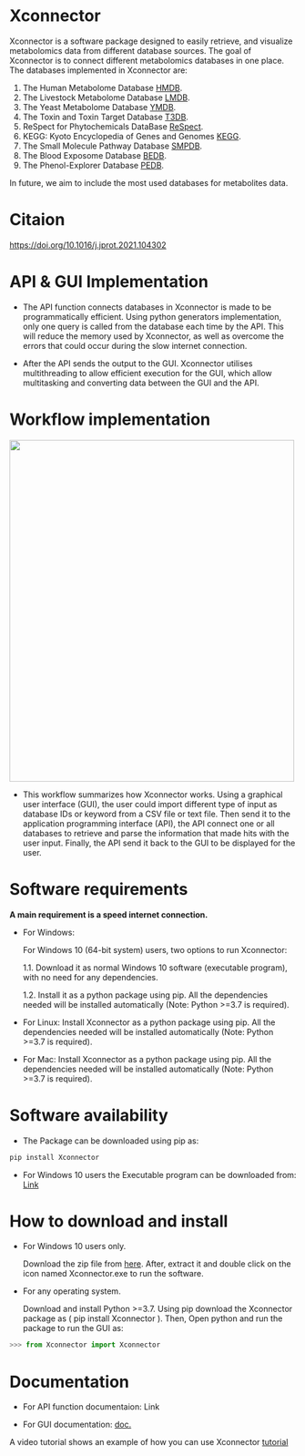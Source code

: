 # Xconnector

Xconnector is a software package designed to easily retrieve, and visualize metabolomics data from different database sources. The goal of Xconnector is to connect different metabolomics databases in one place. The databases implemented in Xconnector are:

1. The Human Metabolome Database [HMDB](http://www.hmdb.ca/).
2. The Livestock Metabolome Database [LMDB](http://lmdb.ca/).
3. The Yeast Metabolome Database [YMDB](http://www.ymdb.ca/).
4. The Toxin and Toxin Target Database [T3DB](http://www.t3db.ca/).
5. ReSpect for Phytochemicals DataBase [ReSpect](http://spectra.psc.riken.jp/).
6. KEGG: Kyoto Encyclopedia of Genes and Genomes [KEGG](https://www.genome.jp/kegg/).
7. The Small Molecule Pathway Database [SMPDB](http://smpdb.ca/).
8. The Blood Exposome Database [BEDB](https://bloodexposome.org/#/dashboard).
9. The Phenol-Explorer Database [PEDB](http://phenol-explorer.eu/).

In future, we aim to include the most used databases for metabolites data.

# **Citaion**

https://doi.org/10.1016/j.jprot.2021.104302

# API & GUI Implementation

* The API function connects databases in Xconnector is made to be programmatically efficient. Using python generators implementation, only one query is called from the database each time by the API. This will reduce the memory used by Xconnector, as well as overcome the errors that could occur during the slow internet connection.

* After the API sends the output to the GUI. Xconnector utilises multithreading to allow efficient execution for the GUI, which allow multitasking and converting data between the GUI and the API.

# Workflow implementation

<img src="https://github.com/Proteomicslab57357/Xconnector/blob/master/image/Untitled%20Diagram%20(1).png" width="500" height="600">


* This workflow summarizes how Xconnector works. Using a graphical user interface (GUI), the user could import different type of input as database IDs or keyword from a CSV file or text file. Then send it to the application programming interface (API), the API connect one or all databases to retrieve and parse the information that made hits with the user input. Finally, the API send it back to the GUI to be displayed for the user.

# Software requirements

**A main requirement is a speed internet connection.**

* For Windows:

   For Windows 10 (64-bit system) users, two options to run Xconnector:
   
   1.1. Download it as normal Windows 10 software (executable program), with no need for any dependencies.
   
   1.2. Install it as a python package using pip. All the dependencies needed will be installed automatically (Note: Python >=3.7 is required).

* For Linux:
Install Xconnector as a python package using pip. All the dependencies needed will be installed automatically (Note: Python >=3.7 is required).

* For Mac:
Install Xconnector as a python package using pip. All the dependencies needed will be installed automatically (Note: Python >=3.7 is required).

# Software availability

* The Package can be downloaded using pip as: 

```python
pip install Xconnector
```
* For Windows 10 users the Executable program can be downloaded from: [Link](https://beta.57357.org/wp-content/themes/57357/programs/Xconnector.zip)

# How to download and install

* For Windows 10 users only.

  Download the zip file from [here]([https://beta.57357.org/wp-content/themes/57357/programs/Xconnector.zip](https://drive.google.com/file/d/1LkWYdp6nejl6AA6a1dhhMIJ_pm6eDBLP/view)). After, extract it and double click on the icon named Xconnector.exe to run the software.

* For any operating system.

  Download and install Python >=3.7. Using pip download the Xconnector package as ( pip install Xconnector ). Then, Open python and run the package to run the GUI as:

```python
>>> from Xconnector import Xconnector
```
# Documentation

* For API function documentaion: Link

* For GUI documentation: [doc.](https://github.com/Proteomicslab57357/Xconnector/blob/master/Documentation.pdf)

A video tutorial shows an example of how you can use Xconnector [tutorial](https://drive.google.com/file/d/1jZliBhVHqy_Fvg0jkadQTadD0rguKH3_/view?usp=sharing)
